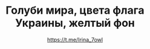 ---
title: Голуби мира, цвета флага Украины, желтый фон
description: Значок. 32 мм, ручная работа
author: https://t.me/Irina_7owl
cost: 3000₸
---